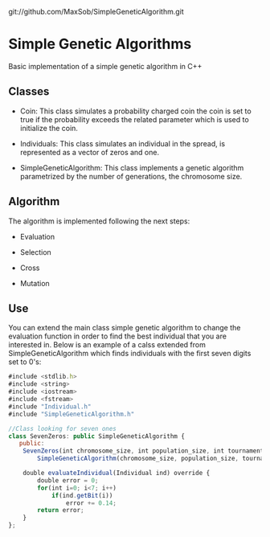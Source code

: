 git://github.com/MaxSob/SimpleGeneticAlgorithm.git
# Simple Genetic Algorithms
Basic implementation of a simple genetic algorithm in C++

## Classes

* Coin: This class simulates a probability charged coin the coin is set to true if the probability exceeds the related parameter which is used to initialize the coin.


* Individuals: This class simulates an individual in the spread, is represented as a vector of zeros and one.


* SimpleGeneticAlgorithm: This class implements a genetic algorithm parametrized by the number of generations, the chromosome size.



## Algorithm
The algorithm is implemented following the next steps:

* Evaluation


* Selection


* Cross


* Mutation

## Use
You can extend the main class simple genetic algorithm to change the evaluation function in order to find the best individual that you are interested in. Below is an example of a calss extended from SimpleGeneticAlgorithm which finds individuals with the first seven digits set to 0's:

```javascript
#include <stdlib.h>
#include <string>
#include <iostream>
#include <fstream>
#include "Individual.h"
#include "SimpleGeneticAlgorithm.h"

//Class looking for seven ones 
class SevenZeros: public SimpleGeneticAlgorithm {
   public:
   	SevenZeros(int chromosome_size, int population_size, int tournament_size, int generations, double mutation_probability, double cross_probability):  
   		SimpleGeneticAlgorithm(chromosome_size, population_size, tournament_size, generations, mutation_probability, cross_probability){}

    double evaluateIndividual(Individual ind) override {
    	double error = 0;
    	for(int i=0; i<7; i++)
    		if(ind.getBit(i))
    			error += 0.14;
		return error;
	}
};
```
